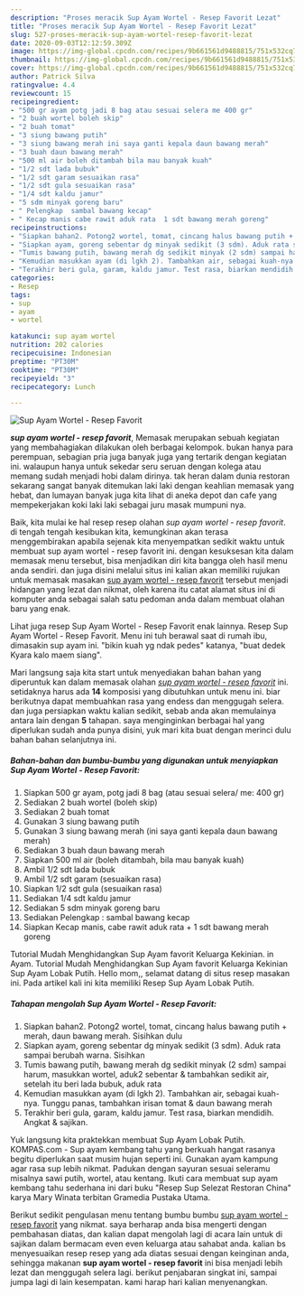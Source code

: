 ```yaml
---
description: "Proses meracik Sup Ayam Wortel - Resep Favorit Lezat"
title: "Proses meracik Sup Ayam Wortel - Resep Favorit Lezat"
slug: 527-proses-meracik-sup-ayam-wortel-resep-favorit-lezat
date: 2020-09-03T12:12:59.309Z
image: https://img-global.cpcdn.com/recipes/9b661561d9488815/751x532cq70/sup-ayam-wortel-resep-favorit-foto-resep-utama.jpg
thumbnail: https://img-global.cpcdn.com/recipes/9b661561d9488815/751x532cq70/sup-ayam-wortel-resep-favorit-foto-resep-utama.jpg
cover: https://img-global.cpcdn.com/recipes/9b661561d9488815/751x532cq70/sup-ayam-wortel-resep-favorit-foto-resep-utama.jpg
author: Patrick Silva
ratingvalue: 4.4
reviewcount: 15
recipeingredient:
- "500 gr ayam potg jadi 8 bag atau sesuai selera me 400 gr"
- "2 buah wortel boleh skip"
- "2 buah tomat"
- "3 siung bawang putih"
- "3 siung bawang merah ini saya ganti kepala daun bawang merah"
- "3 buah daun bawang merah"
- "500 ml air boleh ditambah bila mau banyak kuah"
- "1/2 sdt lada bubuk"
- "1/2 sdt garam sesuaikan rasa"
- "1/2 sdt gula sesuaikan rasa"
- "1/4 sdt kaldu jamur"
- "5 sdm minyak goreng baru"
- " Pelengkap  sambal bawang kecap"
- " Kecap manis cabe rawit aduk rata  1 sdt bawang merah goreng"
recipeinstructions:
- "Siapkan bahan2. Potong2 wortel, tomat, cincang halus bawang putih + merah, daun bawang merah. Sisihkan dulu"
- "Siapkan ayam, goreng sebentar dg minyak sedikit (3 sdm). Aduk rata sampai berubah warna. Sisihkan"
- "Tumis bawang putih, bawang merah dg sedikit minyak (2 sdm) sampai harum, masukkan wortel, aduk2 sebentar &amp; tambahkan sedikit air, setelah itu beri lada bubuk, aduk rata"
- "Kemudian masukkan ayam (di lgkh 2). Tambahkan air, sebagai kuah-nya. Tunggu panas, tambahkan irisan tomat &amp; daun bawang merah"
- "Terakhir beri gula, garam, kaldu jamur. Test rasa, biarkan mendidih. Angkat &amp; sajikan."
categories:
- Resep
tags:
- sup
- ayam
- wortel

katakunci: sup ayam wortel 
nutrition: 202 calories
recipecuisine: Indonesian
preptime: "PT30M"
cooktime: "PT30M"
recipeyield: "3"
recipecategory: Lunch

---
```



![Sup Ayam Wortel - Resep Favorit](https://img-global.cpcdn.com/recipes/9b661561d9488815/751x532cq70/sup-ayam-wortel-resep-favorit-foto-resep-utama.jpg)

<b><i>sup ayam wortel - resep favorit</i></b>, Memasak merupakan sebuah kegiatan yang membahagiakan dilakukan oleh berbagai kelompok. bukan hanya para perempuan, sebagian pria juga banyak juga yang tertarik dengan kegiatan ini. walaupun hanya untuk sekedar seru seruan dengan kolega atau memang sudah menjadi hobi dalam dirinya. tak heran dalam dunia restoran sekarang sangat banyak ditemukan laki laki dengan keahlian memasak yang hebat, dan lumayan banyak juga kita lihat di aneka depot dan cafe yang mempekerjakan koki laki laki sebagai juru masak mumpuni nya.

Baik, kita mulai ke hal resep resep olahan <i>sup ayam wortel - resep favorit</i>. di tengah tengah kesibukan kita, kemungkinan akan terasa menggembirakan apabila sejenak kita menyempatkan sedikit waktu untuk membuat sup ayam wortel - resep favorit ini. dengan kesuksesan kita dalam memasak menu tersebut, bisa menjadikan diri kita bangga oleh hasil menu anda sendiri. dan juga disini melalui situs ini kalian akan memiliki rujukan untuk memasak masakan <u>sup ayam wortel - resep favorit</u> tersebut menjadi hidangan yang lezat dan nikmat, oleh karena itu catat alamat situs ini di komputer anda sebagai salah satu pedoman anda dalam membuat olahan baru yang enak.

Lihat juga resep Sup Ayam Wortel - Resep Favorit enak lainnya. Resep Sup Ayam Wortel - Resep Favorit. Menu ini tuh berawal saat di rumah ibu, dimasakin sup ayam ini. &#34;bikin kuah yg ndak pedes&#34; katanya, &#34;buat dedek Kyara kalo maem siang&#34;.


Mari langsung saja kita start untuk menyediakan bahan bahan yang diperuntuk kan dalam memasak olahan <u><i>sup ayam wortel - resep favorit</i></u> ini. setidaknya harus ada <b>14</b> komposisi yang dibutuhkan untuk menu ini. biar berikutnya dapat membuahkan rasa yang endess dan menggugah selera. dan juga persiapkan waktu kalian sedikit, sebab anda akan memulainya antara lain dengan <b>5</b> tahapan. saya menginginkan berbagai hal yang diperlukan sudah anda punya disini, yuk mari kita buat dengan merinci dulu bahan bahan selanjutnya ini.

<!--inarticleads1-->

##### Bahan-bahan dan bumbu-bumbu yang digunakan untuk menyiapkan Sup Ayam Wortel - Resep Favorit:

1. Siapkan 500 gr ayam, potg jadi 8 bag (atau sesuai selera/ me: 400 gr)
1. Sediakan 2 buah wortel (boleh skip)
1. Sediakan 2 buah tomat
1. Gunakan 3 siung bawang putih
1. Gunakan 3 siung bawang merah (ini saya ganti kepala daun bawang merah)
1. Sediakan 3 buah daun bawang merah
1. Siapkan 500 ml air (boleh ditambah, bila mau banyak kuah)
1. Ambil 1/2 sdt lada bubuk
1. Ambil 1/2 sdt garam (sesuaikan rasa)
1. Siapkan 1/2 sdt gula (sesuaikan rasa)
1. Sediakan 1/4 sdt kaldu jamur
1. Sediakan 5 sdm minyak goreng baru
1. Sediakan  Pelengkap : sambal bawang kecap
1. Siapkan  Kecap manis, cabe rawit aduk rata + 1 sdt bawang merah goreng


Tutorial Mudah Menghidangkan Sup Ayam favorit Keluarga Kekinian. in Ayam. Tutorial Mudah Menghidangkan Sup Ayam favorit Keluarga Kekinian Sup Ayam Lobak Putih. Hello mom,, selamat datang di situs resep masakan ini. Pada artikel kali ini kita memiliki Resep Sup Ayam Lobak Putih. 

<!--inarticleads2-->

##### Tahapan mengolah Sup Ayam Wortel - Resep Favorit:

1. Siapkan bahan2. Potong2 wortel, tomat, cincang halus bawang putih + merah, daun bawang merah. Sisihkan dulu
1. Siapkan ayam, goreng sebentar dg minyak sedikit (3 sdm). Aduk rata sampai berubah warna. Sisihkan
1. Tumis bawang putih, bawang merah dg sedikit minyak (2 sdm) sampai harum, masukkan wortel, aduk2 sebentar &amp; tambahkan sedikit air, setelah itu beri lada bubuk, aduk rata
1. Kemudian masukkan ayam (di lgkh 2). Tambahkan air, sebagai kuah-nya. Tunggu panas, tambahkan irisan tomat &amp; daun bawang merah
1. Terakhir beri gula, garam, kaldu jamur. Test rasa, biarkan mendidih. Angkat &amp; sajikan.


Yuk langsung kita praktekkan membuat Sup Ayam Lobak Putih. KOMPAS.com - Sup ayam kembang tahu yang berkuah hangat rasanya begitu diperlukan saat musim hujan seperti ini. Gunakan ayam kampung agar rasa sup lebih nikmat. Padukan dengan sayuran sesuai seleramu misalnya sawi putih, wortel, atau kentang. Ikuti cara membuat sup ayam kembang tahu sederhana ini dari buku &#34;Resep Sup Selezat Restoran China&#34; karya Mary Winata terbitan Gramedia Pustaka Utama. 

Berikut sedikit pengulasan menu tentang bumbu bumbu <u>sup ayam wortel - resep favorit</u> yang nikmat. saya berharap anda bisa mengerti dengan pembahasan diatas, dan kalian dapat mengolah lagi di acara lain untuk di sajikan dalam bermacam even even keluarga atau sahabat anda. kalian bs menyesuaikan resep resep yang ada diatas sesuai dengan keinginan anda, sehingga makanan <b>sup ayam wortel - resep favorit</b> ini bisa menjadi lebih lezat dan menggugah selera lagi. berikut penjabaran singkat ini, sampai jumpa lagi di lain kesempatan. kami harap hari kalian menyenangkan.

